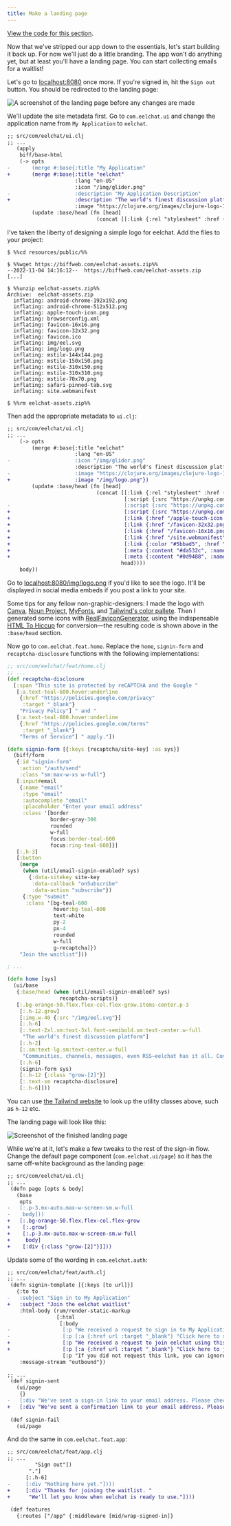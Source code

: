 ```yaml
---
title: Make a landing page
---
```


[View the code for this section](https://github.com/jacobobryant/eelchat/commit/e4bb7b9f12a9b1057d02e462dee12dd8061d038d).

Now that we've stripped our app down to the essentials, let's start building it
back up. For now we'll just do a little branding. The app won't do anything
yet, but at least you'll have a landing page. You can start collecting emails
for a waitlist!

Let's go to [localhost:8080](http://localhost:8080) once more. If you're signed
in, hit the `Sign out` button. You should be redirected to the landing page:

![A screenshot of the landing page before any changes are made](/img/tutorial/landing-page-1.png)

We'll update the site metadata first. Go to `com.eelchat.ui` and change the
application name from `My Application` to `eelchat`.

```diff
;; src/com/eelchat/ui.clj
;; ...
   (apply
    biff/base-html
    (-> opts
-       (merge #:base{:title "My Application"
+       (merge #:base{:title "eelchat"
                      :lang "en-US"
                      :icon "/img/glider.png"
-                     :description "My Application Description"
+                     :description "The world's finest discussion platform."
                      :image "https://clojure.org/images/clojure-logo-120b.png"})
        (update :base/head (fn [head]
                             (concat [[:link {:rel "stylesheet" :href (css-path)}]
```

I've taken the liberty of designing a simple logo for eelchat. Add the files to your project:

```plaintext
$ %%cd resources/public/%%

$ %%wget https://biffweb.com/eelchat-assets.zip%%
--2022-11-04 14:16:12--  https://biffweb.com/eelchat-assets.zip
[...]

$ %%unzip eelchat-assets.zip%%
Archive:  eelchat-assets.zip
  inflating: android-chrome-192x192.png
  inflating: android-chrome-512x512.png
  inflating: apple-touch-icon.png
  inflating: browserconfig.xml
  inflating: favicon-16x16.png
  inflating: favicon-32x32.png
  inflating: favicon.ico
  inflating: img/eel.svg
  inflating: img/logo.png
  inflating: mstile-144x144.png
  inflating: mstile-150x150.png
  inflating: mstile-310x150.png
  inflating: mstile-310x310.png
  inflating: mstile-70x70.png
  inflating: safari-pinned-tab.svg
  inflating: site.webmanifest

$ %%rm eelchat-assets.zip%%
```

Then add the appropriate metadata to `ui.clj`:

```diff
;; src/com/eelchat/ui.clj
;; ...
    (-> opts
        (merge #:base{:title "eelchat"
                      :lang "en-US"
-                     :icon "/img/glider.png"
                      :description "The world's finest discussion platform."
-                     :image "https://clojure.org/images/clojure-logo-120b.png"})
+                     :image "/img/logo.png"})
        (update :base/head (fn [head]
                             (concat [[:link {:rel "stylesheet" :href (css-path)}]
                                      [:script {:src "https://unpkg.com/htmx.org@1.6.1"}]
-                                     [:script {:src "https://unpkg.com/hyperscript.org@0.9.3"}]]
+                                     [:script {:src "https://unpkg.com/hyperscript.org@0.9.3"}]
+                                     [:link {:href "/apple-touch-icon.png", :sizes "180x180", :rel "apple-touch-icon"}]
+                                     [:link {:href "/favicon-32x32.png", :sizes "32x32", :type "image/png", :rel "icon"}]
+                                     [:link {:href "/favicon-16x16.png", :sizes "16x16", :type "image/png", :rel "icon"}]
+                                     [:link {:href "/site.webmanifest", :rel "manifest"}]
+                                     [:link {:color "#5bbad5", :href "/safari-pinned-tab.svg", :rel "mask-icon"}]
+                                     [:meta {:content "#da532c", :name "msapplication-TileColor"}]
+                                     [:meta {:content "#0d9488", :name "theme-color"}]]
                                     head))))
    body))
```

Go to [localhost:8080/img/logo.png](http://localhost:8080/img/logo.png) if
you'd like to see the logo. It'll be displayed in social media embeds if you
post a link to your site.

Some tips for any fellow non-graphic-designers: I made the logo with
[Canva](https://www.canva.com/), [Noun Project](https://thenounproject.com/),
[MyFonts](https://www.myfonts.com/), and
[Tailwind's color pallete](https://tailwindcss.com/docs/customizing-colors). Then I generated some icons
with [RealFaviconGenerator](https://realfavicongenerator.net), using the
indispensable [HTML To Hiccup](https://htmltohiccup.herokuapp.com/) for conversion—the resulting code
is shown above in the `:base/head` section.

Now go to `com.eelchat.feat.home`. Replace the `home`, `signin-form` and `recaptcha-disclosure` functions with
the following implementations:

```clojure
;; src/com/eelchat/feat/home.clj
;; ...
(def recaptcha-disclosure
  [:span "This site is protected by reCAPTCHA and the Google "
   [:a.text-teal-600.hover:underline
    {:href "https://policies.google.com/privacy"
     :target "_blank"}
    "Privacy Policy"] " and "
   [:a.text-teal-600.hover:underline
    {:href "https://policies.google.com/terms"
     :target "_blank"}
    "Terms of Service"] " apply."])

(defn signin-form [{:keys [recaptcha/site-key] :as sys}]
  (biff/form
   {:id "signin-form"
    :action "/auth/send"
    :class "sm:max-w-xs w-full"}
   [:input#email
    {:name "email"
     :type "email"
     :autocomplete "email"
     :placeholder "Enter your email address"
     :class '[border
              border-gray-300
              rounded
              w-full
              focus:border-teal-600
              focus:ring-teal-600]}]
   [:.h-3]
   [:button
    (merge
     (when (util/email-signin-enabled? sys)
       {:data-sitekey site-key
        :data-callback "onSubscribe"
        :data-action "subscribe"})
     {:type "submit"
      :class '[bg-teal-600
               hover:bg-teal-800
               text-white
               py-2
               px-4
               rounded
               w-full
               g-recaptcha]})
    "Join the waitlist"]))

; ...

(defn home [sys]
  (ui/base
   {:base/head (when (util/email-signin-enabled? sys)
                 recaptcha-scripts)}
   [:.bg-orange-50.flex.flex-col.flex-grow.items-center.p-3
    [:.h-12.grow]
    [:img.w-40 {:src "/img/eel.svg"}]
    [:.h-6]
    [:.text-2xl.sm:text-3xl.font-semibold.sm:text-center.w-full
     "The world's finest discussion platform"]
    [:.h-2]
    [:.sm:text-lg.sm:text-center.w-full
     "Communities, channels, messages, even RSS—eelchat has it all. Coming soon."]
    [:.h-6]
    (signin-form sys)
    [:.h-12 {:class "grow-[2]"}]
    [:.text-sm recaptcha-disclosure]
    [:.h-6]]))
```

You can use [the Tailwind website](https://tailwindcss.com/) to look up
the utility classes above, such as `h-12` etc.

The landing page will look like this:

![Screenshot of the finished landing page](/img/tutorial/landing-page-2.png)

While we're at it, let's make a few tweaks to the rest of the sign-in flow. Change the default
page component (`com.eelchat.ui/page`) so it has the same off-white background as the landing page:

```diff
;; src/com/eelchat/ui.clj
;; ...
 (defn page [opts & body]
   (base
    opts
-   [:.p-3.mx-auto.max-w-screen-sm.w-full
-    body]))
+   [:.bg-orange-50.flex.flex-col.flex-grow
+    [:.grow]
+    [:.p-3.mx-auto.max-w-screen-sm.w-full
+     body]
+    [:div {:class "grow-[2]"}]]))
```

Update some of the wording in `com.eelchat.auth`:

```diff
;; src/com/eelchat/feat/auth.clj
;; ...
 (defn signin-template [{:keys [to url]}]
   {:to to
-   :subject "Sign in to My Application"
+   :subject "Join the eelchat waitlist"
    :html-body (rum/render-static-markup
                [:html
                 [:body
-                 [:p "We received a request to sign in to My Application using this email address."]
-                 [:p [:a {:href url :target "_blank"} "Click here to sign in."]]
+                 [:p "We received a request to join eelchat using this email address."]
+                 [:p [:a {:href url :target "_blank"} "Click here to join the waitlist."]]
                  [:p "If you did not request this link, you can ignore this email."]]])
    :message-stream "outbound"})
 
;; ...
 (def signin-sent
   (ui/page
    {}
-   [:div "We've sent a sign-in link to your email address. Please check your inbox."]))
+   [:div "We've sent a confirmation link to your email address. Please check your inbox."]))
 
 (def signin-fail
   (ui/page
```

And do the same in `com.eelchat.feat.app`:

```diff
;; src/com/eelchat/feat/app.clj
;; ...
         "Sign out"])
       "."]
      [:.h-6]
-     [:div "Nothing here yet."])))
+     [:div "Thanks for joining the waitlist. "
+      "We'll let you know when eelchat is ready to use."])))
 
 (def features
   {:routes ["/app" {:middleware [mid/wrap-signed-in]}
```
